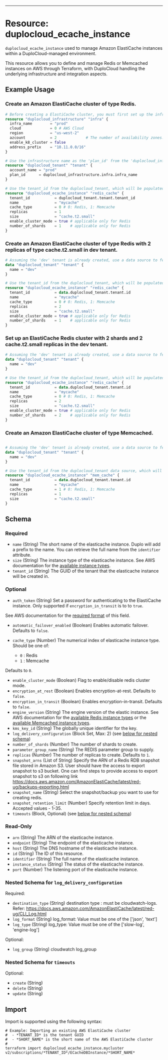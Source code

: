 ---

# Resource: duplocloud_ecache_instance



`duplocloud_ecache_instance` used to manage Amazon ElastiCache instances within a DuploCloud-managed environment. <p>This resource allows you to define and manage Redis or Memcached instances on AWS through Terraform, with DuploCloud handling the underlying infrastructure and integration aspects.</p>


## Example Usage

### Create an Amazon ElastiCache cluster of type Redis.

```terraform
# Before creating a ElastiCache cluster, you must first set up the infrastructure and tenant. Below is the resource for creating the infrastructure.
resource "duplocloud_infrastructure" "infra" {
  infra_name        = "prod"
  cloud             = 0 # AWS Cloud
  region            = "us-west-2"
  azcount           = 2             # The number of availability zones.
  enable_k8_cluster = false
  address_prefix    = "10.11.0.0/16"
}

# Use the infrastructure name as the 'plan_id' from the 'duplocloud_infrastructure' resource while creating tenant.
resource "duplocloud_tenant" "tenant" {
  account_name = "prod"
  plan_id      = duplocloud_infrastructure.infra.infra_name
}

# Use the tenant_id from the duplocloud_tenant, which will be populated after the tenant resource is created, when setting up the Redis ElastiCache cluster.
resource "duplocloud_ecache_instance" "redis_cache" {
  tenant_id           = duplocloud_tenant.tenant.tenant_id
  name                = "mycache"
  cache_type          = 0 # 0: Redis, 1: Memcache
  replicas            = 1
  size                = "cache.t2.small"
  enable_cluster_mode = true # applicable only for Redis
  number_of_shards    = 1    # applicable only for Redis
}
```

### Create an Amazon ElastiCache cluster of type Redis with 2 replicas of type cache.t2.small in dev tenant.

```terraform
# Assuming the 'dev' tenant is already created, use a data source to fetch the tenant ID.
data "duplocloud_tenant" "tenant" {
  name = "dev"
}

# Use the tenant_id from the duplocloud_tenant, which will be populated after the tenant resource is created, when setting up the Redis ElastiCache cluster.
resource "duplocloud_ecache_instance" "redis_cache" {
  tenant_id           = data.duplocloud_tenant.tenant.id
  name                = "mycache"
  cache_type          = 0 # 0: Redis, 1: Memcache
  replicas            = 2
  size                = "cache.t2.small"
  enable_cluster_mode = true # applicable only for Redis
  number_of_shards    = 1    # applicable only for Redis
}
```

### Set up an ElastiCache Redis cluster with 2 shards and 2 cache.t2.small replicas in the dev tenant.

```terraform
# Assuming the 'dev' tenant is already created, use a data source to fetch the tenant ID.
data "duplocloud_tenant" "tenant" {
  name = "dev"
}

# Use the tenant_id from the duplocloud_tenant, which will be populated after the tenant resource is created, when setting up the Redis ElastiCache cluster.
resource "duplocloud_ecache_instance" "redis_cache" {
  tenant_id           = data.duplocloud_tenant.tenant.id
  name                = "mycache"
  cache_type          = 0 # 0: Redis, 1: Memcache
  replicas            = 2
  size                = "cache.t2.small"
  enable_cluster_mode = true # applicable only for Redis
  number_of_shards    = 2    # applicable only for Redis
}
```

### Create an Amazon ElastiCache cluster of type Memcached.

```terraform

# Assuming the 'dev' tenant is already created, use a data source to fetch the tenant ID.
data "duplocloud_tenant" "tenant" {
  name = "dev"
}

# Use the tenant_id from the duplocloud_tenant data source, which will be populated after the tenant data source is created, when setting up the Memcached ElastiCache cluster.
resource "duplocloud_ecache_instance" "mem_cache" {
  tenant_id           = data.duplocloud_tenant.tenant.id
  name                = "mycache"
  cache_type          = 1 # 0: Redis, 1: Memcache
  replicas            = 1
  size                = "cache.t2.small"
}
```

<!-- schema generated by tfplugindocs -->
## Schema

### Required

- `name` (String) The short name of the elasticache instance.  Duplo will add a prefix to the name.  You can retrieve the full name from the `identifier` attribute.
- `size` (String) The instance type of the elasticache instance.
See AWS documentation for the [available instance types](https://docs.aws.amazon.com/AmazonElastiCache/latest/red-ug/CacheNodes.SupportedTypes.html).
- `tenant_id` (String) The GUID of the tenant that the elasticache instance will be created in.

### Optional

- `auth_token` (String) Set a password for authenticating to the ElastiCache instance.  Only supported if `encryption_in_transit` is to to `true`.

See AWS documentation for the [required format](https://docs.aws.amazon.com/AmazonElastiCache/latest/red-ug/auth.html) of this field.
- `automatic_failover_enabled` (Boolean) Enables automatic failover. Defaults to `false`.
- `cache_type` (Number) The numerical index of elasticache instance type.
Should be one of:

   - `0` : Redis
   - `1` : Memcache

 Defaults to `0`.
- `enable_cluster_mode` (Boolean) Flag to enable/disable redis cluster mode.
- `encryption_at_rest` (Boolean) Enables encryption-at-rest. Defaults to `false`.
- `encryption_in_transit` (Boolean) Enables encryption-in-transit. Defaults to `false`.
- `engine_version` (String) The engine version of the elastic instance.
See AWS documentation for the [available Redis instance types](https://docs.aws.amazon.com/AmazonElastiCache/latest/red-ug/supported-engine-versions.html) or the [available Memcached instance types](https://docs.aws.amazon.com/AmazonElastiCache/latest/mem-ug/supported-engine-versions-mc.html).
- `kms_key_id` (String) The globally unique identifier for the key.
- `log_delivery_configuration` (Block Set, Max: 2) (see [below for nested schema](#nestedblock--log_delivery_configuration))
- `number_of_shards` (Number) The number of shards to create.
- `parameter_group_name` (String) The REDIS parameter group to supply.
- `replicas` (Number) The number of replicas to create. Defaults to `1`.
- `snapshot_arns` (List of String) Specify the ARN of a Redis RDB snapshot file stored in Amazon S3. User should have the access to export snapshot to s3 bucket. One can find steps to provide access to export snapshot to s3 on following link https://docs.aws.amazon.com/AmazonElastiCache/latest/red-ug/backups-exporting.html
- `snapshot_name` (String) Select the snapshot/backup you want to use for creating redis.
- `snapshot_retention_limit` (Number) Specify retention limit in days. Accepted values - 1-35.
- `timeouts` (Block, Optional) (see [below for nested schema](#nestedblock--timeouts))

### Read-Only

- `arn` (String) The ARN of the elasticache instance.
- `endpoint` (String) The endpoint of the elasticache instance.
- `host` (String) The DNS hostname of the elasticache instance.
- `id` (String) The ID of this resource.
- `identifier` (String) The full name of the elasticache instance.
- `instance_status` (String) The status of the elasticache instance.
- `port` (Number) The listening port of the elasticache instance.

<a id="nestedblock--log_delivery_configuration"></a>
### Nested Schema for `log_delivery_configuration`

Required:

- `destination_type` (String) destination type : must be cloudwatch-logs.
Refer: https://docs.aws.amazon.com/AmazonElastiCache/latest/red-ug/CLI_Log.html
- `log_format` (String) log_format: Value must be one of the ['json', 'text']
- `log_type` (String) log_type: Value must be one of the ['slow-log', 'engine-log']

Optional:

- `log_group` (String) cloudwatch log_group


<a id="nestedblock--timeouts"></a>
### Nested Schema for `timeouts`

Optional:

- `create` (String)
- `delete` (String)
- `update` (String)

## Import

Import is supported using the following syntax:

```
# Example: Importing an existing AWS ElastiCache cluster
#  - *TENANT_ID* is the tenant GUID
#  - *SHORT_NAME* is the short name of the AWS ElastiCache cluster
#
terraform import duplocloud_ecache_instance.mycluster v2/subscriptions/*TENANT_ID*/ECacheDBInstance/*SHORT_NAME*
```